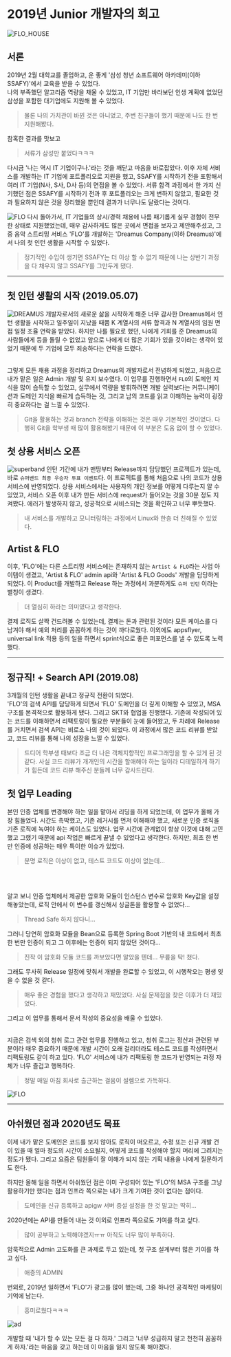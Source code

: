 # 2019년 Junior 개발자의 회고
![FLO_HOUSE](FLO_house.jpg)

## 서론
2019년 2월 대학교를 졸업하고, 운 좋게 '삼성 청년 소프트웨어 아카데미(이하 SSAFY)'에서 교육을 받을 수 있었다.<br>
나의 부족했던 알고리즘 역량을 채울 수 있었고, 
IT 기업만 바라보던 인생 계획에 없었던 삼성을 포함한 대기업에도 지원해 볼 수 있었다.
> 물론 나의 가치관이 바뀐 것은 아니었고, 주변 친구들이 했기 때문에 나도 한 번 지원해봤다.

참혹한 결과를 맛보고
> 서류가 삼성만 붙었다ㅋㅋㅋ 

다시금 '나는 역시 IT 기업이구나.'라는 것을 깨닫고 마음을 바로잡았다. 이후 자체 서비스를 개발하는 IT 기업에 포트폴리오로 지원을 했고, 
SSAFY를 시작하기 전을 포함해서 여러 IT 기업(N사, S사, D사 등)의 면접을 볼 수 있었다. 
서류 합격 과정에서 한 가지 신기했던 점은 SSAFY를 시작하기 전과 후 포트폴리오는 크게 변하지 않았고, 필요한 것과 필요하지 않은 것을 정리했을 뿐인데 결과가 너무나도 달랐다는 것이다.

![FLO](FLO_1.png)
다시 돌아가서, IT 기업들의 상시/경력 채용에 나름 패기롭게 실무 경험이 전무한 상태로 지원했었는데, 매우 감사하게도 많은 곳에서 면접을 보자고 제안해주셨고, 
그중 음악 스트리밍 서비스 'FLO'를 개발하는 'Dreamus Company(이하 Dreamus)'에서 나의 첫 인턴 생활을 시작할 수 있었다. 
> 정기적인 수입이 생기면 SSAFY는 더 이상 할 수 없기 때문에 나는 상반기 과정을 다 채우지 않고 SSAFY를 그만두게 됐다.

---

## 첫 인턴 생활의 시작 (2019.05.07)
![DREAMUS](Dreamus.png)
개발자로서의 새로운 삶을 시작하게 해준 너무 감사한 Dreamus에서 인턴 생활을 시작하고 일주일이 지났을 때쯤 K 계열사의 서류 합격과 N 계열사의 임원 면접 일정 조율 연락을 받았다. 
하지만 나를 필요로 했던, 나에게 기회를 준 Dreamus의 사람들에게 등을 돌릴 수 없었고 앞으로 나에게 더 많은 기회가 있을 것이라는 생각이 있었기 때문에 두 기업에 모두 죄송하다는 연락을 드렸다.<br><br>

그렇게 모든 채용 과정을 정리하고 Dreamus의 개발자로서 전념하게 되었고, 처음으로 내가 맡은 일은 Admin 개발 및 유지 보수였다. 이 업무를 진행하면서 ```FLO```의 도메인 지식을 많이 습득할 수 있었고, 
실무에서 역량을 발휘하려면 개발 실력보다는 커뮤니케이션과 도메인 지식을 빠르게 습득하는 것, 그리고 남의 코드를 읽고 이해하는 능력이 굉장히 중요하다는 걸 느낄 수 있었다.<br>
> Git을 활용하는 것과 branch 전략을 이해하는 것은 매우 기본적인 것이었다. 다행히 Git을 학부생 때 많이 활용해봤기 때문에 이 부분은 도움 없이 할 수 있었다.

## 첫 상용 서비스 오픈
![superband](superband.jpg)
인턴 기간에 내가 맨땅부터 Release까지 담당했던 프로젝트가 있는데, 바로 ```슈퍼밴드 최종 우승자 투표 이벤트```다. 
이 프로젝트를 통해 처음으로 나의 코드가 상용 서비스에 반영되었다. 상용 서비스에서는 사용자의 개인 정보를 어떻게 다루는지 알 수 있었고, 
서비스 오픈 이후 내가 만든 서비스에 request가 들어오는 것을 30분 정도 지켜봤다. 에러가 발생하지 않고, 성공적으로 서비스되는 것을 확인하고 너무 뿌듯했다. 
> 내 서비스를 개발하고 모니터링하는 과정에서 Linux와 한층 더 친해질 수 있었다.

## Artist & FLO
이후, 'FLO'에는 다른 스트리밍 서비스에는 존재하지 않는 ```Artist & FLO```라는 사업 아이템이 생겼고, 'Artist & FLO' admin api와 'Artist & FLO Goods' 개발을 담당하게 되었다. 
이 Product를 개발하고 Release 하는 과정에서 과분하게도 ```슈퍼 인턴``` 이라는 별칭이 생겼다.
> 더 열심히 하라는 의미였다고 생각한다.

결제 로직도 살짝 건드려볼 수 있었는데, 결제는 돈과 관련된 것이라 모든 케이스를 다 남겨야 해서 예외 처리를 꼼꼼하게 하는 것이 까다로웠다. 
이외에도 appsflyer, universal link 적용 등의 일을 하면서 sprint식으로 좋은 퍼포먼스를 낼 수 있도록 노력했다.

---

## 정규직! + Search API (2019.08)
3개월의 인턴 생활을 끝내고 정규직 전환이 되었다.<br>
'FLO'의 검색 API를 담당하게 되면서 'FLO' 도메인을 더 깊게 이해할 수 있었고, MSA 구조를 본격적으로 활용하게 됐다. 
그리고 SKT와 협업을 진행했다. 기존에 작성되어 있는 코드를 이해하면서 리팩토링이 필요한 부분들이 눈에 들어왔고, 두 차례에 Release를 거치면서 검색 API는 비로소 나의 것이 되었다. 
이 과정에서 많은 코드 리뷰를 받았고, 코드 리뷰를 통해 나의 성장을 느낄 수 있었다.
> 드디어 학부생 때보다 조금 더 나은 객체지향적인 프로그래밍을 할 수 있게 된 것 같다. 사실 코드 리뷰가 개개인의 시간을 할애해야 하는 일이라 디테일하게 하기가 힘든데 코드 리뷰 해주신 분들께 너무 감사드린다.

## 첫 업무 Leading
본인 인증 업체를 변경해야 하는 일을 맡아서 리딩을 하게 되었는데, 이 업무가 올해 가장 힘들었다. 
시간도 촉박했고, 기존 레거시를 먼저 이해해야 했고, 새로운 인증 로직을 기존 로직에 녹여야 하는 케이스도 있었다. 
업무 시간에 관계없이 항상 이것에 대해 고민했고 그랬기 때문에 api 작업은 빠르게 끝낼 수 있었다고 생각한다. 
하지만, 최초 한 번만 인증에 성공하는 매우 특이한 이슈가 있었다.
> 분명 로직은 이상이 없고, 테스트 코드도 이상이 없는데...

<br><br>

알고 보니 인증 업체에서 제공한 암호화 모듈이 인스턴스 변수로 암호화 Key값을 설정해놓았는데, 로직 안에서 이 변수를 갱신해서 싱글톤을 활용할 수 없었다... 
> Thread Safe 하지 않다니... 

그러니 당연히 암호화 모듈을 Bean으로 등록한 Spring Boot 기반의 내 코드에서 최초 한 번만 인증이 되고 그 이후에는 인증이 되지 않았던 것이다... 
> 진작 이 암호화 모듈 코드를 까보았다면 알았을 텐데... 무릎을 탁! 쳤다.

그래도 무사히 Release 일정에 맞춰서 개발을 완료할 수 있었고, 이 시행착오는 평생 잊을 수 없을 것 같다. 
> 매우 좋은 경험을 했다고 생각하고 재밌었다. 사실 문제점을 찾은 이후가 더 재밌었다.

그리고 이 업무를 통해서 문서 작성의 중요성을 배울 수 있었다.<br><br>

지금은 검색 외의 청취 로그 관련 업무를 진행하고 있고, 청취 로그는 정산과 관련된 부분이라 매우 중요하기 때문에 개발 시간이 오래 걸리더라도 테스트 코드를 작성하면서 리팩토링도 같이 하고 있다. 
'FLO' 서비스에 내가 리팩토링 한 코드가 반영되는 과정 자체가 너무 즐겁고 행복하다.
> 정말 매일 아침 회사로 출근하는 걸음이 설렘으로 가득하다.

![FLO](FLO_2.jpg)

---

## 아쉬웠던 점과 2020년도 목표
이제 내가 맡은 도메인은 코드를 보지 않아도 로직이 떠오르고, 수정 또는 신규 개발 건이 있을 때 얼마 정도의 시간이 소요될지, 어떻게 코드를 작성해야 할지 머리에 그려지는 정도가 됐다. 
그리고 요즘은 팀원들이 잘 이해가 되지 않는 기획 내용을 나에게 질문하기도 한다.

하지만 올해 일을 하면서 아쉬웠던 점은 이미 구성되어 있는 'FLO'의 MSA 구조를 그냥 활용하기만 했다는 점과 인프라 쪽으로는 내가 크게 기여한 것이 없다는 점이다. 
> 도메인을 신규 등록하고 apigw 서버 증설 설정을 한 것 말고는 딱히... 

2020년에는 API를 만들어 내는 것 이외로 인프라 쪽으로도 기여를 하고 싶다.
> 많이 공부하고 노력해야겠지ㅠㅠ 아직도 너무 많이 부족하다.

암묵적으로 Admin 고도화를 큰 과제로 두고 있는데, 첫 구조 설계부터 많은 기여를 하고 싶다.
> 애증의 ADMIN

번외로, 2019년 일하면서 'FLO'가 광고를 많이 했는데, 그중 하나인 공격적인 마케팅이 기억에 남는다.
> 흥미로웠다ㅋㅋㅋ


![ad](FLO_bus.gif)

개발할 때 '내가 할 수 있는 모든 걸 다 하자.' 그리고 '너무 성급하지 말고 천천히 꼼꼼하게 하자.'라는 마음을 갖고 하는데 이 마음을 잃지 않도록 해야겠다.